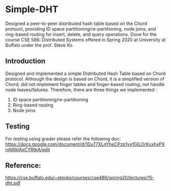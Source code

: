 # Simple-DHT
Designed a peer-to-peer distributed hash table based on the Chord protocol, providing ID space partitioning/re-partitioning, node joins, and ring-based routing for insert, delete, and query operations. Done for the course CSE 586: Distributed Systems offered in Spring 2020 at University at Buffalo under the prof. Steve Ko.

## Introduction

Designed and implemented a simple Distributed Hash Table based on Chord protocol. Although the design is based on Chord, it is a simplified version of Chord; did not implement finger tables and finger-based routing; not handle node leaves/failures. Therefore, there are three things we implemented : 
1) ID space partitioning/re-partitioning
2) Ring-based routing
3) Node joins

## Testing
For testing using grader please refer the following doc: 
https://docs.google.com/document/d/1DuT7XLnYheCPzp1vyfGILOrKuxhxPXnAWkIAxCYRtkA/edit

## Reference:
https://cse.buffalo.edu/~stevko/courses/cse486/spring20/lectures/15-dht.pdf
